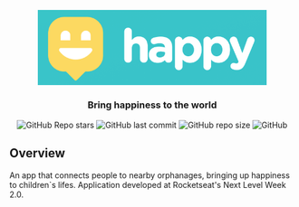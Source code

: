<p align="center">
  <img src="./public/happy_banner.png" height="80%" width="80%" alt="Banner Happy" />
</p>

<h3 align="center">
  Bring happiness to the world
</h3>

<p align="center">
  <img alt="GitHub Repo stars" src="https://img.shields.io/github/stars/lucas-fer-fig/Happy?color=%2329b6d1&logo=github">
  <img alt="GitHub last commit" src="https://img.shields.io/github/last-commit/lucas-fer-fig/Happy?color=%2329b6d1">
  <img alt="GitHub repo size" src="https://img.shields.io/github/repo-size/lucas-fer-fig/Happy?color=%2329b6d1">
  <img alt="GitHub" src="https://img.shields.io/github/license/lucas-fer-fig/Happy?color=%2329b6d1">
</p>

## Overview

An app that connects people to nearby orphanages, bringing up happiness to children`s lifes. Application developed at Rocketseat's Next Level Week 2.0.

